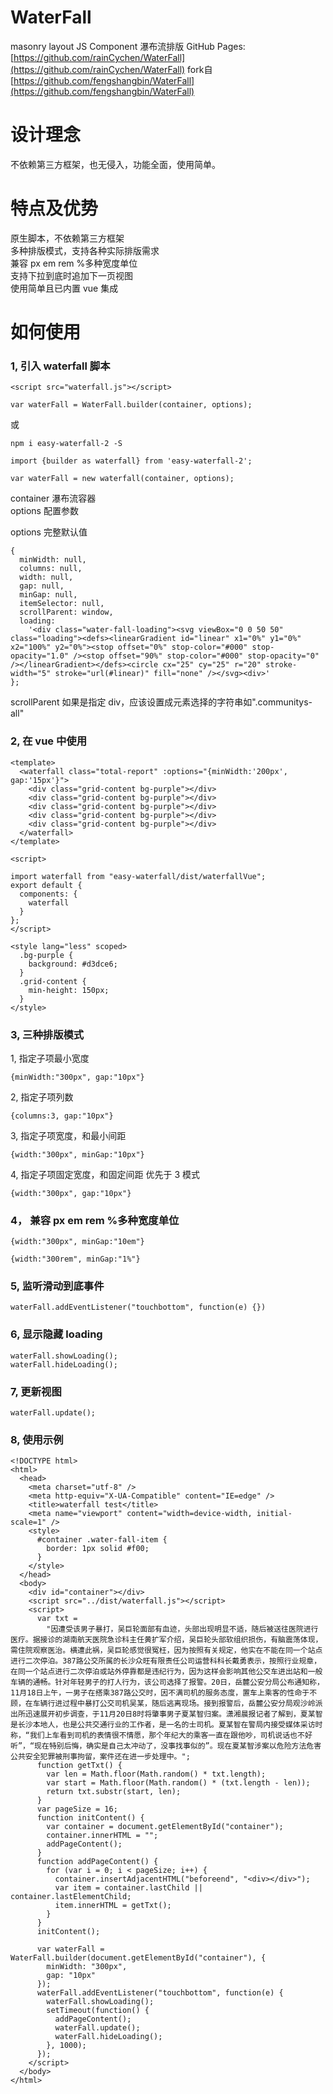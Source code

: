 # WaterFall

masonry layout JS Component 瀑布流排版
GitHub Pages: [https://github.com/rainCychen/WaterFall](https://github.com/rainCychen/WaterFall)
fork自[https://github.com/fengshangbin/WaterFall](https://github.com/fengshangbin/WaterFall)

# 设计理念

不依赖第三方框架，也无侵入，功能全面，使用简单。

# 特点及优势

原生脚本，不依赖第三方框架  
多种排版模式，支持各种实际排版需求  
兼容 px em rem %多种宽度单位  
支持下拉到底时追加下一页视图  
使用简单且已内置 vue 集成

# 如何使用

### 1, 引入 waterfall 脚本

```
<script src="waterfall.js"></script>

var waterFall = WaterFall.builder(container, options);
```

或

```
npm i easy-waterfall-2 -S

import {builder as waterfall} from 'easy-waterfall-2';

var waterFall = new waterfall(container, options);

```

container 瀑布流容器  
options 配置参数

options 完整默认值

```
{
  minWidth: null,
  columns: null,
  width: null,
  gap: null,
  minGap: null,
  itemSelector: null,
  scrollParent: window,
  loading:
    '<div class="water-fall-loading"><svg viewBox="0 0 50 50" class="loading"><defs><linearGradient id="linear" x1="0%" y1="0%" x2="100%" y2="0%"><stop offset="0%" stop-color="#000" stop-opacity="1.0" /><stop offset="90%" stop-color="#000" stop-opacity="0" /></linearGradient></defs><circle cx="25" cy="25" r="20" stroke-width="5" stroke="url(#linear)" fill="none" /></svg><div>'
};
```

scrollParent 如果是指定 div，应该设置成元素选择的字符串如".communitys-all"

### 2, 在 vue 中使用

```
<template>
  <waterfall class="total-report" :options="{minWidth:'200px', gap:'15px'}">
    <div class="grid-content bg-purple"></div>
    <div class="grid-content bg-purple"></div>
    <div class="grid-content bg-purple"></div>
    <div class="grid-content bg-purple"></div>
    <div class="grid-content bg-purple"></div>
  </waterfall>
</template>

<script>

import waterfall from "easy-waterfall/dist/waterfallVue";
export default {
  components: {
    waterfall
  }
};
</script>

<style lang="less" scoped>
  .bg-purple {
    background: #d3dce6;
  }
  .grid-content {
    min-height: 150px;
  }
</style>
```

### 3, 三种排版模式

1, 指定子项最小宽度

```
{minWidth:"300px", gap:"10px"}
```

2, 指定子项列数

```
{columns:3, gap:"10px"}
```

3, 指定子项宽度，和最小间距

```
{width:"300px", minGap:"10px"}
```

4, 指定子项固定宽度，和固定间距 优先于 3 模式

```
{width:"300px", gap:"10px"} 
```

### 4， 兼容 px em rem %多种宽度单位

```
{width:"300px", minGap:"10em"}
```

```
{width:"300rem", minGap:"1%"}
```

### 5, 监听滑动到底事件

```
waterFall.addEventListener("touchbottom", function(e) {})
```

### 6, 显示隐藏 loading

```
waterFall.showLoading();
waterFall.hideLoading();
```

### 7, 更新视图

```
waterFall.update();
```

### 8, 使用示例

```
<!DOCTYPE html>
<html>
  <head>
    <meta charset="utf-8" />
    <meta http-equiv="X-UA-Compatible" content="IE=edge" />
    <title>waterfall test</title>
    <meta name="viewport" content="width=device-width, initial-scale=1" />
    <style>
      #container .water-fall-item {
        border: 1px solid #f00;
      }
    </style>
  </head>
  <body>
    <div id="container"></div>
    <script src="../dist/waterfall.js"></script>
    <script>
      var txt =
        "因遭受该男子暴打，吴巨轮面部有血迹，头部出现明显不适，随后被送往医院进行医疗。据接诊的湖南航天医院急诊科主任黄扩军介绍，吴巨轮头部软组织损伤，有脑震荡体现，需住院观察医治。横遭此祸，吴巨轮感觉很冤枉，因为按照有关规定，他实在不能在同一个站点进行二次停泊。387路公交所属的长沙众旺有限责任公司运营科科长戴勇表示，按照行业规章，在同一个站点进行二次停泊或站外停靠都是违纪行为，因为这样会影响其他公交车进出站和一般车辆的通畅。针对年轻男子的打人行为，该公司选择了报警。20日，岳麓公安分局公布通知称，11月18日上午，一男子在搭乘387路公交时，因不满司机的服务态度，置车上乘客的性命于不顾，在车辆行进过程中暴打公交司机吴某，随后逃离现场。接到报警后，岳麓公安分局观沙岭派出所迅速展开初步调查，于11月20日8时将肇事男子夏某智归案。潇湘晨报记者了解到，夏某智是长沙本地人，也是公共交通行业的工作者，是一名的士司机。夏某智在警局内接受媒体采访时称，“我们上车看到司机的表情很不情愿，那个年纪大的乘客一直在跟他吵，司机说话也不好听”，“现在特别后悔，确实是自己太冲动了，没事找事似的”。现在夏某智涉案以危险方法危害公共安全犯罪被刑事拘留，案件还在进一步处理中。";
      function getTxt() {
        var len = Math.floor(Math.random() * txt.length);
        var start = Math.floor(Math.random() * (txt.length - len));
        return txt.substr(start, len);
      }
      var pageSize = 16;
      function initContent() {
        var container = document.getElementById("container");
        container.innerHTML = "";
        addPageContent();
      }
      function addPageContent() {
        for (var i = 0; i < pageSize; i++) {
          container.insertAdjacentHTML("beforeend", "<div></div>");
          var item = container.lastChild || container.lastElementChild;
          item.innerHTML = getTxt();
        }
      }
      initContent();

      var waterFall = WaterFall.builder(document.getElementById("container"), {
        minWidth: "300px",
        gap: "10px"
      });
      waterFall.addEventListener("touchbottom", function(e) {
        waterFall.showLoading();
        setTimeout(function() {
          addPageContent();
          waterFall.update();
          waterFall.hideLoading();
        }, 1000);
      });
    </script>
  </body>
</html>
```
